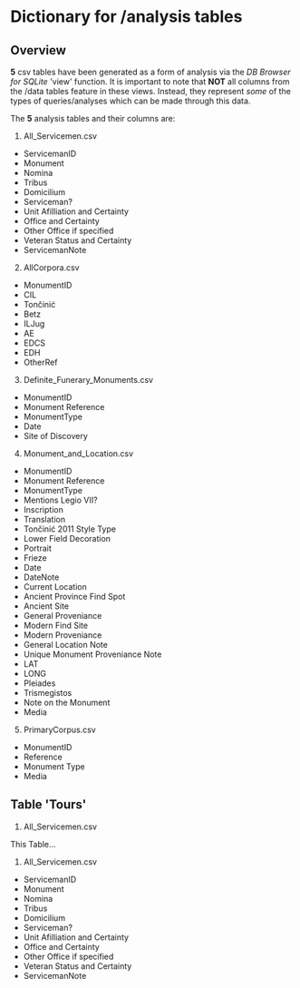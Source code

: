 # Dictionary for /analysis tables

## Overview

**5** csv tables have been generated as a form of analysis via the *DB Browser for SQLite* 'view' function. It is important to note that **NOT** all columns from the /data tables feature in these views. Instead, they represent *some* of the types of queries/analyses which can be made through this data.

The **5** analysis tables and their columns are:
1. All_Servicemen.csv
  * ServicemanID
  * Monument
  * Nomina
  * Tribus
  * Domicilium
  * Serviceman?
  * Unit Afilliation and Certainty
  * Office and Certainty
  * Other Office if specified
  * Veteran Status and Certainty
  * ServicemanNote
2. AllCorpora.csv
  * MonumentID
  * CIL
  * Tončinić
  * Betz
  * ILJug
  * AE
  * EDCS
  * EDH
  * OtherRef
3. Definite_Funerary_Monuments.csv
  * MonumentID
  * Monument Reference
  * MonumentType
  * Date
  * Site of Discovery
4. Monument_and_Location.csv
  * MonumentID
  * Monument Reference
  * MonumentType
  * Mentions Legio VII?
  * Inscription
  * Translation
  * Tončinić 2011 Style Type
  * Lower Field Decoration
  * Portrait
  * Frieze
  * Date
  * DateNote
  * Current Location
  * Ancient Province Find Spot
  * Ancient Site
  * General Proveniance
  * Modern Find Site
  * Modern Proveniance
  * General Location Note
  * Unique Monument Proveniance Note
  * LAT
  * LONG
  * Pleiades
  * Trismegistos
  * Note on the Monument
  * Media
5. PrimaryCorpus.csv
  * MonumentID
  * Reference
  * Monument Type
  * Media

## Table 'Tours'

1. All_Servicemen.csv

This Table...

1. All_Servicemen.csv
  * ServicemanID
  * Monument
  * Nomina
  * Tribus
  * Domicilium
  * Serviceman?
  * Unit Afilliation and Certainty
  * Office and Certainty
  * Other Office if specified
  * Veteran Status and Certainty
  * ServicemanNote

